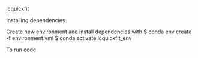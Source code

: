 lcquickfit

Installing dependencies

Create new environment and install dependencies with
$ conda env create -f environment.yml
$ conda activate lcquickfit_env

To run code
